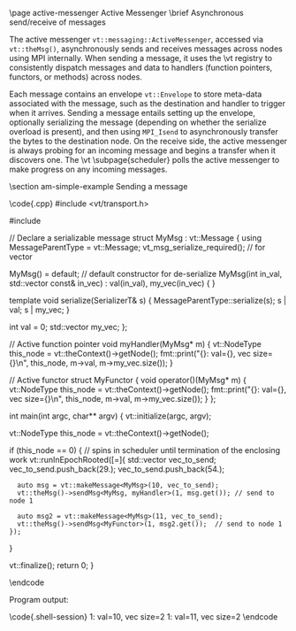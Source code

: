 
\page active-messenger Active Messenger
\brief Asynchronous send/receive of messages

The active messenger `vt::messaging::ActiveMessenger`, accessed via
`vt::theMsg()`, asynchronously sends and receives messages across nodes using
MPI internally. When sending a message, it uses the \vt registry to consistently
dispatch messages and data to handlers (function pointers, functors, or methods)
across nodes.

Each message contains an envelope `vt::Envelope` to store meta-data associated
with the message, such as the destination and handler to trigger when it
arrives. Sending a message entails setting up the envelope, optionally
serializing the message (depending on whether the serialize overload is
present), and then using `MPI_Isend` to asynchronously transfer the bytes to the
destination node. On the receive side, the active messenger is always probing
for an incoming message and begins a transfer when it discovers one. The \vt
\subpage{scheduler} polls the active messenger to make progress on any incoming
messages.

\section am-simple-example Sending a message

\code{.cpp}
#include <vt/transport.h>

#include <vector>

// Declare a serializable message
struct MyMsg : vt::Message {
  using MessageParentType = vt::Message;
  vt_msg_serialize_required(); // for vector

  MyMsg() = default; // default constructor for de-serialize
  MyMsg(int in_val, std::vector<double> const& in_vec)
    : val(in_val),
      my_vec(in_vec)
  { }

  template <typename SerializerT>
  void serialize(SerializerT& s) {
    MessageParentType::serialize(s);
    s | val;
    s | my_vec;
  }

  int val = 0;
  std::vector<double> my_vec;
};

// Active function pointer
void myHandler(MyMsg* m) {
  vt::NodeType this_node = vt::theContext()->getNode();
  fmt::print("{}: val={}, vec size={}\n", this_node, m->val, m->my_vec.size());
}

// Active functor
struct MyFunctor {
  void operator()(MyMsg* m) {
    vt::NodeType this_node = vt::theContext()->getNode();
    fmt::print("{}: val={}, vec size={}\n", this_node, m->val, m->my_vec.size());
  }
};

int main(int argc, char** argv) {
  vt::initialize(argc, argv);

  vt::NodeType this_node = vt::theContext()->getNode();

  if (this_node == 0) {
    // spins in scheduler until termination of the enclosing work
    vt::runInEpochRooted([=]{
      std::vector<double> vec_to_send;
      vec_to_send.push_back(29.);
      vec_to_send.push_back(54.);

      auto msg = vt::makeMessage<MyMsg>(10, vec_to_send);
      vt::theMsg()->sendMsg<MyMsg, myHandler>(1, msg.get()); // send to node 1

      auto msg2 = vt::makeMessage<MyMsg>(11, vec_to_send);
      vt::theMsg()->sendMsg<MyFunctor>(1, msg2.get());  // send to node 1
    });
  }

  vt::finalize();
  return 0;
}

\endcode

Program output:

\code{.shell-session}
1: val=10, vec size=2
1: val=11, vec size=2
\endcode
